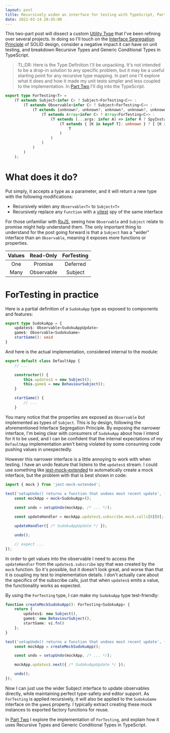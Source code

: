 ```yaml
---
layout: post
title: Recursively widen an interface for testing with TypeScript, Part One
date: 2022-03-14 20:45:00
---
```


This two-part post will dissect a custom [Utility Type](https://www.typescriptlang.org/docs/handbook/utility-types.html) that I've been refining over several projects. In doing so I'll touch on the [Interface Segregation Principle](https://en.wikipedia.org/wiki/Interface_segregation_principle) of SOLID design, consider a negative impact it can have on unit testing, and breakdown Recursive Types and Generic Conditional Types in TypeScript.

> TL;DR: Here is the Type Definition I'll be unpacking. It's not intended to be a drop-in solution to any specific problem, but it may be a useful starting point for any recursive type mapping. In part one I'll explore what it does and how it made my unit tests simpler and less coupled to the implementation. In [Part Two](/2022/03/28/recursively-widen-an-interface-for-testing-with-typescript-part-two.html) I'll dig into the TypeScript.

```ts
export type ForTesting<T> =
    (T extends Subject<infer C> ? Subject<ForTesting<C>> :
        (T extends Observable<infer C> ? Subject<ForTesting<C>> :
            (T extends [unknown?, unknown?, unknown?, unknown?, unknown?] ? { [K in keyof T]: ForTesting<T[K]> } :
                (T extends Array<infer C> ? Array<ForTesting<C>> :
                    (T extends (...args: infer A) => infer R ? SpyInstanceFn<A, R> :
                        (T extends { [K in keyof T]: unknown } ? { [K in keyof T]: ForTesting<T[K]> } :
                            T
                        )
                    )
                )
            )
        )
    );
```


What does it do?
================

Put simply, it accepts a type as a parameter, and it will return a new type with the following modifications:

 * Recursively widen any `Observable<T>` to `Subject<T>`
 * Recursively replace any `Function` with a [vitest](https://vitest.dev/) spy of the same interface

For those unfamiliar with [RxJS](https://rxjs.dev/), seeing how `Observable` and `Subject` relate to promise might help understand them. The only important thing to understand for the post going forward is that a `Subject` has a "wider" interface than an `Observable`, meaning it exposes more functions or properties.

|Values|Read-Only|ForTesting|
|:--:|:--------:|:------:|
|One |Promise   |Deferred|
|Many|Observable|Subject |


ForTesting in practice
======================

Here is a partial definition of a `SudokuApp` type as exposed to components and features:

```ts
export type SudokuApp = {
    updates$: Observable<SudokuAppUpdate>
    game$: Observable<SudokuGame>
    startGame(): void
}
```

And here is the actual implementation, considered internal to the module:

```ts
export default class DefaultApp {
    // ...

    constructor() {
        this.updates$ = new Subject();
        this.game$ = new BehaviourSubject();
    }

    startGame() {
        // ...
    }
```

You many notice that the properties are exposed as `Observable` but implemented as types of `Subject`. This is by design, following the aforementioned Interface Segregation Principle. By exposing the narrower interface, I'm being clear with consumers of `SudokuApp` about how I intend for it to be used, and I can be confident that the internal expectations of my `DefaultApp` implementation aren't being violated by some consuming code pushing values in unexpectedly.

However this narrower interface is a little annoying to work with when testing. I have an undo feature that listens to the `updates$` stream. I could use something like [jest-mock-extended](https://github.com/marchaos/jest-mock-extended) to automatically create a mock interface, but the problem with that is best shown in code:

```ts
import { mock } from 'jest-mock-extended';

test('setupUndo() returns a function that undoes most recent update', () => {
    const mockApp = mock<SudokuApp>();
    
    const undo = setupUndo(mockApp, /* ... */);

    const updateHandler = mockApp.updates$.subscribe.mock.calls[0][0];

    updateHandler({ /* SudokuAppUpdate */ });

    undo();

    // expect ...
});
```

In order to get values into the observable I need to access the `updateHandler` from the `updates$.subscribe` spy that was created by the `mock` function. So it's possible, but it doesn't look great, and worse than that it is coupling my test to implementation details. I don't actually care about the specifics of the subscribe calls, just that when `updates$` emits a value, the functionality works as expected.

By using the `ForTesting` type, I can make my `SudokuApp` type test-friendly:

```ts
function createMockSudokuApp(): ForTesting<SudokuApp> {
    return {
        updates$: new Subject(),
        game$: new BehaviourSubject(),
        startGame: vi.fn()
    };
}

test('setupUndo() returns a function that undoes most recent update', () => {
    const mockApp = createMockSudokuApp();

    const undo = setupUndo(mockApp, /* ... */);

    mockApp.updates$.next({ /* SudokuAppUpdate */ });

    undo();
});
```

Now I can just use the wider Subject interface to update observables directly, while maintaining perfect type-safety and editor support. As `ForTesting` is applied recursively, it will also be applied to the `SudokuGame` interface on the `game$` property. I typically extract creating these mock instances to exported factory functions for reuse.

In [Part Two](/2022/03/28/recursively-widen-an-interface-for-testing-with-typescript-part-two.html) I explore the implementation of `ForTesting`, and explain how it uses Recursive Types and Generic Conditional Types in TypeScript.